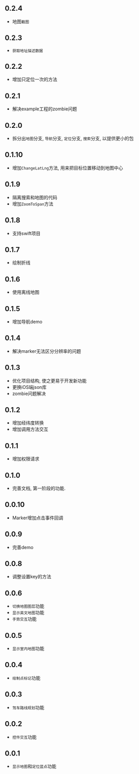 ## 0.2.4
* 地图`截图`

## 0.2.3
* `获取地址描述数据`

## 0.2.2
* 增加只定位一次的方法

## 0.2.1
* 解决example工程的zombie问题

## 0.2.0
* 拆分出`地图`分支, `导航`分支, `定位`分支, `搜索`分支, 以提供更小的包

## 0.1.10
* 增加`ChangeLatLng`方法, 用来把目标位置移动到地图中心

## 0.1.9
* 隔离搜索和地图的代码
* 增加`ZoomToSpan`方法

## 0.1.8
* 支持swift项目

## 0.1.7
* 绘制折线

## 0.1.6
* 使用离线地图

## 0.1.5
* 增加导航demo

## 0.1.4
* 解决marker无法区分分辨率的问题

## 0.1.3
* 优化项目结构, 使之更易于开发新功能
* 更换iOS端json库
* zombie问题解决

## 0.1.2
* 增加经纬度转换
* 增加调用方法交互

## 0.1.1
* 增加权限请求

## 0.1.0
* 完善文档, 第一阶段的功能.

## 0.0.10
* Marker增加点击事件回调

## 0.0.9
* 完善demo

## 0.0.8
* 调整设置key的方法

## 0.0.6
* `切换地图图层`功能
* `显示英文地图`功能
* `手势交互`功能

## 0.0.5
* `显示室内地图`功能

## 0.0.4
* `绘制点标记`功能

## 0.0.3
* `驾车路线规划`功能

## 0.0.2
* `控件交互`功能

## 0.0.1
* `显示地图`和`定位蓝点`功能
